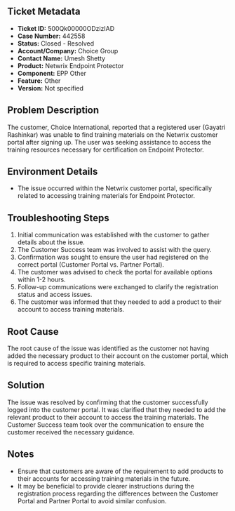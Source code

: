 ## Ticket Metadata
- **Ticket ID:** 500Qk00000ODzizIAD
- **Case Number:** 442558
- **Status:** Closed - Resolved
- **Account/Company:** Choice Group
- **Contact Name:** Umesh Shetty
- **Product:** Netwrix Endpoint Protector
- **Component:** EPP Other
- **Feature:** Other
- **Version:** Not specified

## Problem Description
The customer, Choice International, reported that a registered user (Gayatri Rashinkar) was unable to find training materials on the Netwrix customer portal after signing up. The user was seeking assistance to access the training resources necessary for certification on Endpoint Protector.

## Environment Details
- The issue occurred within the Netwrix customer portal, specifically related to accessing training materials for Endpoint Protector.

## Troubleshooting Steps
1. Initial communication was established with the customer to gather details about the issue.
2. The Customer Success team was involved to assist with the query.
3. Confirmation was sought to ensure the user had registered on the correct portal (Customer Portal vs. Partner Portal).
4. The customer was advised to check the portal for available options within 1-2 hours.
5. Follow-up communications were exchanged to clarify the registration status and access issues.
6. The customer was informed that they needed to add a product to their account to access training materials.

## Root Cause
The root cause of the issue was identified as the customer not having added the necessary product to their account on the customer portal, which is required to access specific training materials.

## Solution
The issue was resolved by confirming that the customer successfully logged into the customer portal. It was clarified that they needed to add the relevant product to their account to access the training materials. The Customer Success team took over the communication to ensure the customer received the necessary guidance.

## Notes
- Ensure that customers are aware of the requirement to add products to their accounts for accessing training materials in the future.
- It may be beneficial to provide clearer instructions during the registration process regarding the differences between the Customer Portal and Partner Portal to avoid similar confusion.